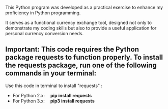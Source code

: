 This Python program was developed as a practical exercise to enhance my proficiency in Python programming.

It serves as a functional currency exchange tool, designed not only to demonstrate my coding skills but also to provide a useful application for personal currency conversion needs.

## Important: This code requires the Python package requests to function properly. To install the requests package, run one of the following commands in your terminal:
 Use this code in terminal to install "requests" :

- For Python 2.x:  **pip install requests**
- For Python 3.x:  **pip3 install requests**
